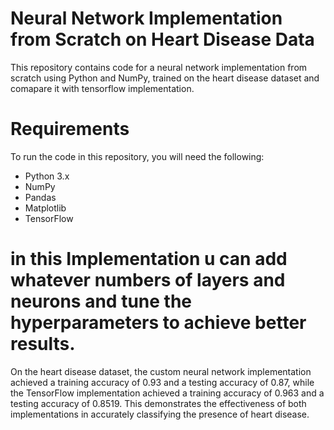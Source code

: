 # Neural Network Implementation from Scratch on Heart Disease Data
This repository contains code for a neural network implementation from scratch
using Python and NumPy, trained on the heart disease dataset and comapare it with tensorflow implementation.
# Requirements
To run the code in this repository, you will need the following:

- Python 3.x
- NumPy
- Pandas
- Matplotlib
- TensorFlow
# in this Implementation u can add whatever numbers of layers and neurons and tune the hyperparameters to achieve better results.

On the heart disease dataset, the custom neural network implementation achieved a training accuracy of 0.93 and a testing accuracy of 0.87, while the TensorFlow 
implementation achieved a training accuracy of 0.963 and a testing accuracy of 0.8519. This demonstrates the effectiveness of both implementations in accurately
classifying the presence of heart disease.
